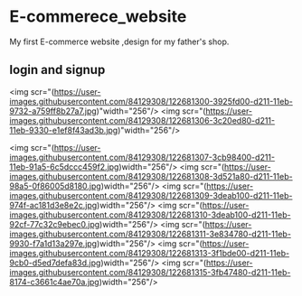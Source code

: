 # E-commerece_website
My first E-commerce website ,design for my father's shop.
## login and signup
<img scr="(https://user-images.githubusercontent.com/84129308/122681300-3925fd00-d211-11eb-9732-a759ff8b27a7.jpg)"width="256"/>
<img scr="(https://user-images.githubusercontent.com/84129308/122681306-3c20ed80-d211-11eb-9330-e1ef8f43ad3b.jpg)"width="256"/>

<img scr="(https://user-images.githubusercontent.com/84129308/122681307-3cb98400-d211-11eb-91a5-6c5dccc459f2.jpg)width="256"/>
<img scr="(https://user-images.githubusercontent.com/84129308/122681308-3d521a80-d211-11eb-98a5-0f86005d8180.jpg)width="256"/>
<img scr="(https://user-images.githubusercontent.com/84129308/122681309-3deab100-d211-11eb-974f-ac181d3e8e2c.jpg)width="256"/>
<img scr="(https://user-images.githubusercontent.com/84129308/122681310-3deab100-d211-11eb-92cf-77c32c9ebec0.jpg)width="256"/>
<img scr="(https://user-images.githubusercontent.com/84129308/122681311-3e834780-d211-11eb-9930-f7a1d13a297e.jpg)width="256"/>
<img scr="(https://user-images.githubusercontent.com/84129308/122681313-3f1bde00-d211-11eb-9cb0-d5ed7defa83d.jpg)width="256"/>
<img scr="(https://user-images.githubusercontent.com/84129308/122681315-3fb47480-d211-11eb-8174-c3661c4ae70a.jpg)width="256"/>

